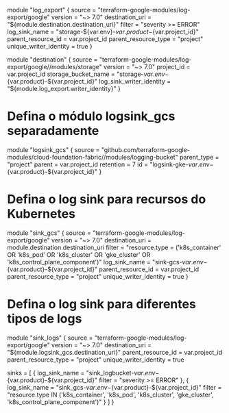 module "log_export" {
  source                 = "terraform-google-modules/log-export/google"
  version                = "~> 7.0"
  destination_uri        = "${module.destination.destination_uri}"
  filter                 = "severity >= ERROR"
  log_sink_name          = "storage-${var.env}-${var.product}-${var.project_id}"
  parent_resource_id     = var.project_id
  parent_resource_type   = "project"
  unique_writer_identity = true
}

module "destination" {
  source                   = "terraform-google-modules/log-export/google//modules/storage"
  version                  = "~> 7.0"
  project_id               = var.project_id
  storage_bucket_name      = "storage-${var.env}-${var.product}-${var.project_id}"
  log_sink_writer_identity = "${module.log_export.writer_identity}"
}


# Defina o módulo logsink_gcs separadamente
module "logsink_gcs" {
  source      = "github.com/terraform-google-modules/cloud-foundation-fabric//modules/logging-bucket"
  parent_type = "project"
  parent      = var.project_id
  retention   = 7
  id          = "logsink-gke-${var.env}-${var.product}-${var.project_id}"
}

# Defina o log sink para recursos do Kubernetes
module "sink_gcs" {
  source                 = "terraform-google-modules/log-export/google"
  version                = "~> 7.0"
  destination_uri        = module.destination.destination_uri
  filter                 = "resource.type = ('k8s_container' OR 'k8s_pod' OR 'k8s_cluster' OR 'gke_cluster' OR 'k8s_control_plane_component')"
  log_sink_name          = "sink-gcs-${var.env}-${var.product}-${var.project_id}"
  parent_resource_id     = var.project_id
  parent_resource_type   = "project"
  unique_writer_identity = true
}







# Defina o log sink para diferentes tipos de logs
module "sink_logs" {
  source                 = "terraform-google-modules/log-export/google"
  version                = "~> 7.0"
  destination_uri        = "${module.logsink_gcs.destination_uri}"
  parent_resource_id     = var.project_id
  parent_resource_type   = "project"
  unique_writer_identity = true

  sinks = [
    {
      log_sink_name = "sink_logbucket-${var.env}-${var.product}-${var.project_id}"
      filter        = "severity >= ERROR"
    },
    {
      log_sink_name = "sink_gcs-${var.env}-${var.product}-${var.project_id}"
      filter        = "resource.type IN ('k8s_container', 'k8s_pod', 'k8s_cluster', 'gke_cluster', 'k8s_control_plane_component')"
    }
  ]
}
